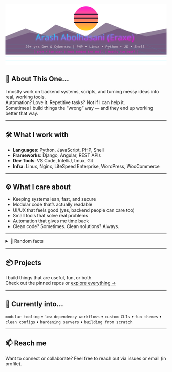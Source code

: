 
<img src="./image.svg" alt="Arash Abolhasani banner" />

## 👋 About This One...

I mostly work on backend systems, scripts, and turning messy ideas into real, working tools.  
Automation? Love it. Repetitive tasks? Not if I can help it.  
Sometimes I build things the “wrong” way — and they end up working better that way.

---

## 🛠️ What I work with

- **Languages**: Python, JavaScript, PHP, Shell
- **Frameworks**: Django, Angular, REST APIs
- **Dev Tools**: VS Code, IntelliJ, tmux, Git
- **Infra**: Linux, Nginx, LiteSpeed Enterprise, WordPress, WooCommerce

---

## ⚙️ What I care about

- Keeping systems lean, fast, and secure  
- Modular code that’s actually readable  
- UI/UX that feels good (yes, backend people can care too)  
- Small tools that solve real problems  
- Automation that gives me time back  
- Clean code? Sometimes. Clean solutions? Always.

---

<details>
<summary>💬 Random facts</summary>

- Not the most organized coder — and that’s part of the magic  
- I like eye candy in terminal themes and websites alike  
- Half my commits probably started with “wait... what if I just”  
- Most fun: taking weird ideas and making them work
</details>

---

## 📦 Projects

I build things that are useful, fun, or both.  
Check out the pinned repos or [explore everything →](https://github.com/eraxe?tab=repositories)

---

## 🧠 Currently into...

`modular tooling` • `low-dependency workflows` • `custom CLIs` • `fun themes` • `clean configs` • `hardening servers` • `building from scratch`

---

## 📫 Reach me

Want to connect or collaborate? Feel free to reach out via issues or email (in profile).

